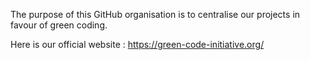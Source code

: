 The purpose of this GitHub organisation is to centralise our projects in favour of green coding.

Here is our official website : <a href="https://green-code-initiative.org/" target="_blank">https://green-code-initiative.org/</a>
